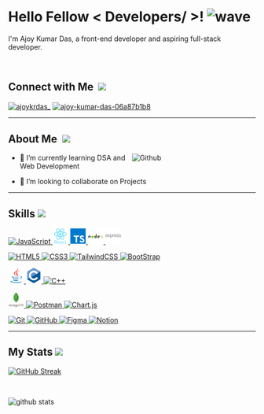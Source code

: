<h1> Hello Fellow < Developers/ >! <img alt="wave" src="https://emojis.slackmojis.com/emojis/images/1588177020/8809/wave_hello.gif?1588177020" width="30">  </h1>
 
 
 I'm Ajoy Kumar Das, a front-end developer and aspiring full-stack developer.
 
 &nbsp; &nbsp; 
 <h2> Connect with Me&nbsp;&nbsp;<img src = "https://cdn2.scratch.mit.edu/get_image/user/67844577_60x60.png" width = 35px></h2> 
 <p align="left">
<a href="https://twitter.com/ajoykrdas_" target="_blank"><img align="center" src="https://raw.githubusercontent.com/rahuldkjain/github-profile-readme-generator/master/src/images/icons/Social/twitter.svg" alt="ajoykrdas_" height="30" width="40" /></a>
<a href="https://linkedin.com/in/ajoy-kumar-das-06a87b1b8" target="_blank"><img align="center" src="https://raw.githubusercontent.com/rahuldkjain/github-profile-readme-generator/master/src/images/icons/Social/linked-in-alt.svg" alt="ajoy-kumar-das-06a87b1b8" height="30" width="40" /></a>
</p>
<hr>

<h2> About Me&nbsp;&nbsp;<img src = "https://cdn2.scratch.mit.edu/get_image/user/67844577_60x60.png" width = 35px></h2>

 <img width="50%" align="right" alt="Github" src="https://raw.githubusercontent.com/onimur/.github/master/.resources/git-header.svg" />

- 🌱 I’m currently learning DSA and Web Development 
 
- 👯 I’m looking to collaborate on Projects 


<hr>

<h2> Skills <img src = "https://media2.giphy.com/media/QssGEmpkyEOhBCb7e1/giphy.gif?cid=ecf05e47a0n3gi1bfqntqmob8g9aid1oyj2wr3ds3mg700bl&rid=giphy.gif" width="32px"> </h2>
<a href="https://github.com/ajoykumardas12?tab=repositories&q=&type=&language=javascript&sort=" target="_blank"> <img width ='32px' src ='https://raw.githubusercontent.com/rahulbanerjee26/githubAboutMeGenerator/main/icons/javascript.svg' alt="JavaScript"> </a>
<a href="https://reactjs.org/" target="_blank" rel="noreferrer"> <img width='32px' src ='https://raw.githubusercontent.com/devicons/devicon/master/icons/react/react-original-wordmark.svg' alt="React"> </a>
<a href="https://github.com/ajoykumardas12?tab=repositories&q=&type=&language=typescript&sort=" target="_blank"> <img width ='32px' src ='https://raw.githubusercontent.com/devicons/devicon/master/icons/typescript/typescript-original.svg' alt="TypeScript"> </a>
<a href="https://nodejs.org" target="_blank" rel="noreferrer"> <img width='32px' src ='https://raw.githubusercontent.com/devicons/devicon/master/icons/nodejs/nodejs-original-wordmark.svg' alt="Node.js"> </a>
<a href="https://expressjs.com" target="_blank" rel="noreferrer"> <img width='32px' src ='https://raw.githubusercontent.com/devicons/devicon/master/icons/express/express-original-wordmark.svg' alt="Express.js"> </a>

<a href="https://github.com/ajoykumardas12?tab=repositories&q=&type=&language=html&sort=" target="_blank"> <img width ='32px' src ='https://raw.githubusercontent.com/rahulbanerjee26/githubAboutMeGenerator/main/icons/html.svg' alt="HTML5"> </a>
<a href="https://github.com/ajoykumardas12?tab=repositories&q=&type=&language=css&sort=" target="_blank"> <img width ='32px' src ='https://raw.githubusercontent.com/rahulbanerjee26/githubAboutMeGenerator/main/icons/css.svg' alt="CSS3"> </a>
<a href="https://tailwindcss.com/" target="_blank" rel="noreferrer"> <img width='32px' src ='https://www.vectorlogo.zone/logos/tailwindcss/tailwindcss-icon.svg' alt="TailwindCSS"> </a>
<a href="https://getbootstrap.com" target="_blank" rel="noreferrer"> <img width='32px' src ='https://raw.githubusercontent.com/rahulbanerjee26/githubAboutMeGenerator/main/icons/bootstrap.svg' alt="BootStrap"> </a>

<a href="https://github.com/ajoykumardas12?tab=repositories&q=&type=&language=java&sort=" target="_blank"> <img src="https://raw.githubusercontent.com/devicons/devicon/master/icons/java/java-original.svg" alt="Java" width="32px"/> </a>
<a href="https://github.com/ajoykumardas12?tab=repositories&q=&type=&language=c&sort=" target="_blank"> <img src="https://raw.githubusercontent.com/devicons/devicon/master/icons/c/c-original.svg" alt="C" width="32px" /> </a>
<a href="https://github.com/ajoykumardas12?tab=repositories&q=&type=&language=cpp&sort=" target="_blank"> <img width ='32px' src ='https://raw.githubusercontent.com/rahulbanerjee26/githubAboutMeGenerator/main/icons/cpp.svg' alt="C++"> </a>

<a href="https://www.mongodb.com/" target="_blank" rel="noreferrer"> <img width='32px' src='https://raw.githubusercontent.com/devicons/devicon/master/icons/mongodb/mongodb-original-wordmark.svg' alt="MongoDB"> </a>
<a href="https://postman.com" target="_blank" rel="noreferrer"> <img width='32px' src='https://www.vectorlogo.zone/logos/getpostman/getpostman-icon.svg' alt="Postman"> </a>
<a href="https://www.chartjs.org" target="_blank" rel="noreferrer"> <img width='32px' src='https://www.chartjs.org/media/logo-title.svg' alt="Chart.js"> </a>

<a href="https://github.com/ajoykumardas12"> <img src="https://www.vectorlogo.zone/logos/git-scm/git-scm-icon.svg" width="32px" alt="Git"> </a>
<a href="https://github.com/ajoykumardas12"> <img width='32px' src='https://raw.githubusercontent.com/rahulbanerjee26/githubAboutMeGenerator/main/icons/github.svg' alt="GitHub"> </a>
<a href="#"> <img width='32px' src='https://raw.githubusercontent.com/rahulbanerjee26/githubAboutMeGenerator/main/icons/figma.svg' alt="Figma"> </a>
<a href="#"> <img width='32px' height='32px' src='https://img.icons8.com/color/50/000000/notion--v1.png' alt="Notion"> </a>


<hr>

<h2> My Stats <img src="https://thelinknewspaper.ca/images/articles/Volume_36/Special/_resized/mediadem.polls.LauraLalonde.gif" width="50px"> </h2>

[![GitHub Streak](http://github-readme-streak-stats.herokuapp.com?user=ajoykumardas12&theme=tokyonight&date_format=M%20j%5B%2C%20Y%5D)](https://git.io/streak-stats)

 <br>

![github stats](https://github-readme-stats.vercel.app/api?username=ajoykumardas12&show_icons=true&count_private=true&theme=tokyonight)
